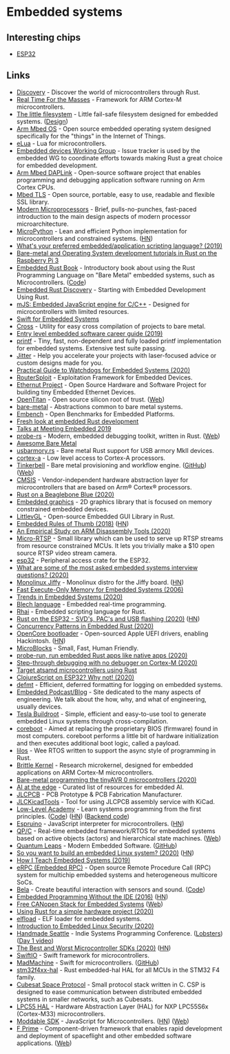 # Embedded systems

## Interesting chips

- [ESP32](https://en.wikipedia.org/wiki/ESP32)

## Links

- [Discovery](https://github.com/rust-embedded/discovery) - Discover the world of microcontrollers through Rust.
- [Real Time For the Masses](https://github.com/japaric/cortex-m-rtfm) - Framework for ARM Cortex-M microcontrollers.
- [The little filesystem](https://github.com/ARMmbed/littlefs) - Little fail-safe filesystem designed for embedded systems. ([Design](https://github.com/ARMmbed/littlefs/blob/master/DESIGN.md))
- [Arm Mbed OS](https://github.com/ARMmbed/mbed-os) - Open source embedded operating system designed specifically for the "things" in the Internet of Things.
- [eLua](https://github.com/elua/elua) - Lua for microcontrollers.
- [Embedded devices Working Group](https://github.com/rust-embedded/wg) - Issue tracker is used by the embedded WG to coordinate efforts towards making Rust a great choice for embedded development.
- [Arm Mbed DAPLink](https://github.com/ARMmbed/DAPLink) - Open-source software project that enables programming and debugging application software running on Arm Cortex CPUs.
- [Mbed TLS](https://github.com/ARMmbed/mbedtls) - Open source, portable, easy to use, readable and flexible SSL library.
- [Modern Microprocessors](http://www.lighterra.com/papers/modernmicroprocessors/) - Brief, pulls-no-punches, fast-paced introduction to the main design aspects of modern processor microarchitecture.
- [MicroPython](https://github.com/micropython/micropython) - Lean and efficient Python implementation for microcontrollers and constrained systems. ([HN](https://news.ycombinator.com/item?id=24166861))
- [What's your preferred embedded/application scripting language? (2019)](https://lobste.rs/s/jtrbrj/what_s_your_preferred_embedded)
- [Bare-metal and Operating System development tutorials in Rust on the Raspberry Pi 3](https://github.com/rust-embedded/rust-raspi3-OS-tutorials)
- [Embedded Rust Book](https://docs.rust-embedded.org/book/) - Introductory book about using the Rust Programming Language on "Bare Metal" embedded systems, such as Microcontrollers. ([Code](https://github.com/rust-embedded/book))
- [Embedded Rust Discovery](https://docs.rust-embedded.org/discovery/) - Starting with Embedded Development Using Rust.
- [mJS: Embedded JavaScript engine for C/C++](https://github.com/cesanta/mjs) - Designed for microcontrollers with limited resources.
- [Swift for Embedded Systems](https://github.com/swift-embedded/swift-embedded)
- [Cross](https://github.com/swift-embedded/cross) - Utility for easy cross compilation of projects to bare metal.
- [Entry level embedded software career guide (2019)](https://www.reddit.com/r/embedded/comments/cbswjt/entry_level_embedded_software_career_guide/)
- [printf](https://github.com/mpaland/printf) - Tiny, fast, non-dependent and fully loaded printf implementation for embedded systems. Extensive test suite passing.
- [Jitter](https://jitter.company/) - Help you accelerate your projects with laser-focused advice or custom designs made for you.
- [Practical Guide to Watchdogs for Embedded Systems (2020)](https://interrupt.memfault.com/blog/firmware-watchdog-best-practices)
- [RouterSploit](https://github.com/threat9/routersploit) - Exploitation Framework for Embedded Devices.
- [Ethernut Project](http://www.ethernut.de/index.html) - Open Source Hardware and Software Project for building tiny Embedded Ethernet Devices.
- [OpenTitan](https://github.com/lowRISC/opentitan) - Open source silicon root of trust. ([Web](https://opentitan.org/))
- [bare-metal](https://github.com/rust-embedded/bare-metal) - Abstractions common to bare metal systems.
- [Embench](https://github.com/embecosm/embench-beebs) - Open Benchmarks for Embedded Platforms.
- [Fresh look at embedded Rust development](https://github.com/japaric/embedded2020)
- [Talks at Meeting Embedded 2019](https://meetingembedded.com/2019/Talks/#talk10)
- [probe-rs](https://github.com/probe-rs/probe-rs) - Modern, embedded debugging toolkit, written in Rust. ([Web](http://probe.rs/))
- [Awesome Bare Metal](https://github.com/alexellis/awesome-baremetal)
- [usbarmory.rs](https://github.com/iqlusioninc/usbarmory.rs) - Bare metal Rust support for USB armory MkII devices.
- [cortex-a](https://github.com/rust-embedded/cortex-a) - Low level access to Cortex-A processors.
- [Tinkerbell](https://github.com/tinkerbell/tink) - Bare metal provisioning and workflow engine. ([GitHub](https://github.com/tinkerbell/)) ([Web](https://tinkerbell.org/))
- [CMSIS](https://github.com/ARM-software/CMSIS_5) - Vendor-independent hardware abstraction layer for microcontrollers that are based on Arm® Cortex® processors.
- [Rust on a Beaglebone Blue (2020)](http://afking.github.io/rustc)
- [Embedded graphics](https://github.com/jamwaffles/embedded-graphics) - 2D graphics library that is focused on memory constrained embedded devices.
- [LittlevGL](https://github.com/rafaelcaricio/lvgl-rs) - Open-source Embedded GUI Library in Rust.
- [Embedded Rules of Thumb (2018)](https://embeddedartistry.com/blog/2018/04/26/embedded-rules-of-thumb/) ([HN](https://news.ycombinator.com/item?id=23376960))
- [An Empirical Study on ARM Disassembly Tools (2020)](https://yajin.org/papers/issta20.pdf)
- [Micro-RTSP](https://github.com/geeksville/Micro-RTSP) - Small library which can be used to serve up RTSP streams from resource constrained MCUs. It lets you trivially make a \$10 open source RTSP video stream camera.
- [esp32](https://github.com/esp-rs/esp32) - Peripheral access crate for the ESP32.
- [What are some of the most asked embedded systems interview questions? (2020)](https://www.reddit.com/r/embedded/comments/h7pdem/what_are_some_of_the_most_asked_embedded_systems/)
- [Monolinux Jiffy](https://github.com/eerimoq/monolinux-jiffy) - Monolinux distro for the Jiffy board. ([HN](https://news.ycombinator.com/item?id=23556862))
- [Fast Execute-Only Memory for Embedded Systems (2006)](https://arxiv.org/pdf/2006.00076.pdf)
- [Trends in Embedded Systems (2020)](https://www.reddit.com/r/embedded/comments/heay2s/trends_in_embedded_systems/)
- [Blech language](https://www.blech-lang.org/) - Embedded real-time programming.
- [Rhai](https://github.com/jonathandturner/rhai) - Embedded scripting language for Rust.
- [Rust on the ESP32 - SVD's, PAC's and USB flashing (2020)](https://mabez.dev/blog/posts/esp32-rust-svd-pac/) ([HN](https://news.ycombinator.com/item?id=23737451))
- [Concurrency Patterns in Embedded Rust (2020)](https://ferrous-systems.com/blog/embedded-concurrency-patterns/)
- [OpenCore bootloader](https://github.com/acidanthera/OpenCorePkg) - Open-sourced Apple UEFI drivers, enabling Hackintosh. ([HN](https://news.ycombinator.com/item?id=24069428))
- [MicroBlocks](http://microblocks.fun/) - Small, Fast, Human Friendly.
- [probe-run, run embedded Rust apps like native apps (2020)](https://ferrous-systems.com/blog/probe-run/)
- [Step-through debugging with no debugger on Cortex-M (2020)](https://interrupt.memfault.com/blog/cortex-m-debug-monitor)
- [Target atsamd microcontrollers using Rust](https://github.com/atsamd-rs/atsamd)
- [ClojureScript on ESP32? Why not! (2020)](https://blog.tindie.com/2020/07/clojurescript-on-esp32-why-not/)
- [defmt](https://github.com/knurling-rs/defmt) - Efficient, deferred formatting for logging on embedded systems.
- [Embedded Podcast/Blog](https://embedded.fm/) - Site dedicated to the many aspects of engineering. We talk about the how, why, and what of engineering, usually devices.
- [Tesla Buildroot](https://github.com/teslamotors/buildroot) - Simple, efficient and easy-to-use tool to generate embedded Linux systems through cross-compilation.
- [coreboot](https://github.com/teslamotors/coreboot) - Aimed at replacing the proprietary BIOS (firmware) found in most computers. coreboot performs a little bit of hardware initialization and then executes additional boot logic, called a payload.
- [lilos](https://github.com/cbiffle/lilos) - Wee RTOS written to support the async style of programming in Rust.
- [Brittle Kernel](https://github.com/cbiffle/brittle-kernel) - Research microkernel, designed for embedded applications on ARM Cortex-M microcontrollers.
- [Bare-metal programming the tinyAVR 0 microcontrollers (2020)](https://www.omzlo.com/articles/baremetal-programming-on-the-tinyavr-0-micro-controllers)
- [AI at the edge](https://github.com/crespum/edge-ai) - Curated list of resources for embedded AI.
- [JLCPCB](https://jlcpcb.com/) - PCB Prototype & PCB Fabrication Manufacturer.
- [JLCKicadTools](https://github.com/matthewlai/JLCKicadTools) - Tool for using JLCPCB assembly service with KiCad.
- [Low-Level Academy](https://lowlvl.org/) - Learn systems programming from the first principles. ([Code](https://github.com/LowLevelAcademy/LowLevelAcademy)) ([HN](https://news.ycombinator.com/item?id=24764589)) ([Backend code](https://github.com/LowLevelAcademy/server))
- [Espruino](https://github.com/espruino/Espruino) - JavaScript interpreter for microcontrollers. ([HN](https://news.ycombinator.com/item?id=24764483))
- [QP/C](https://github.com/QuantumLeaps/qpc) - Real-time embedded framework/RTOS for embedded systems based on active objects (actors) and hierarchical state machines. ([Web](http://www.state-machine.com/qpc/))
- [Quantum Leaps](https://www.state-machine.com/) - Modern Embedded Software. ([GitHub](https://github.com/QuantumLeaps))
- [So you want to build an embedded Linux system? (2020)](https://jaycarlson.net/embedded-linux/) ([HN](https://news.ycombinator.com/item?id=24800037))
- [How I Teach Embedded Systems (2019)](https://jaycarlson.net/2019/07/26/how-i-teach-embedded-systems/)
- [eRPC (Embedded RPC)](https://github.com/EmbeddedRPC/erpc) - Open source Remote Procedure Call (RPC) system for multichip embedded systems and heterogeneous multicore SoCs.
- [Bela](https://bela.io/) - Create beautiful interaction with sensors and sound. ([Code](https://github.com/BelaPlatform/Bela))
- [Embedded Programming Without the IDE (2016)](http://reecestevens.me/blog/2016/07/08/embedded-programming-without-ide/) ([HN](https://news.ycombinator.com/item?id=24867643))
- [Free CANopen Stack for Embedded Systems](https://github.com/embedded-office/canopen-stack) ([Web](https://canopen-stack.org/))
- [Using Rust for a simple hardware project (2020)](https://blog.tonari.no/rust-simple-hardware-project)
- [elfload](https://github.com/erincandescent/elfload) - ELF loader for embedded systems.
- [Introduction to Embedded Linux Security (2020)](https://embeddedbits.org/introduction-embedded-linux-security-part-1/)
- [Handmade Seattle](https://www.handmade-seattle.com/) - Indie Systems Programming Conference. ([Lobsters](https://lobste.rs/s/uynlxo/indie_systems_programming_conference)) ([Day 1 video](https://vimeo.com/479193681))
- [The Best and Worst Microcontroller SDKs (2020)](https://interrupt.memfault.com/blog/the-best-and-worst-mcu-sdks) ([HN](https://news.ycombinator.com/item?id=25094956))
- [SwiftIO](https://github.com/madmachineio/SwiftIO) - Swift framework for microcontrollers.
- [MadMachine](https://www.madmachine.io/) - Swift for microcontrollers. ([GitHub](https://github.com/madmachineio))
- [stm32f4xx-hal](https://github.com/stm32-rs/stm32f4xx-hal) - Rust embedded-hal HAL for all MCUs in the STM32 F4 family.
- [Cubesat Space Protocol](https://github.com/libcsp/libcsp) - Small protocol stack written in C. CSP is designed to ease communication between distributed embedded systems in smaller networks, such as Cubesats.
- [LPC55 HAL](https://github.com/nickray/lpc55-hal) - Hardware Abstraction Layer (HAL) for NXP LPC55S6x (Cortex-M33) microcontrollers.
- [Moddable SDK](https://github.com/Moddable-OpenSource/moddable) - JavaScript for Microcontrollers. ([HN](https://news.ycombinator.com/item?id=25169395)) ([Web](https://www.moddable.com/))
- [F Prime](https://github.com/nasa/fprime) - Component-driven framework that enables rapid development and deployment of spaceflight and other embedded software applications. ([Web](https://nasa.github.io/fprime/))
